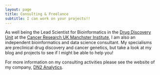 ```yaml
---
layout: page
title: Consulting & Freelance
subtitle: I can work on your projects!!
---
```


As well being the Lead Scientist for Bioinformatics in the [Drug Discovery Unit](http://www.cruk.manchester.ac.uk/Research/CRUK-MI-Groups/Drug-Discovery/Home) at the [Cancer Research UK Manchster Institute](http://www.cruk.manchester.ac.uk/), I am also an independent bioinformatics and data science consultant.  My specialisms are preclinical drug discovery and cancer genetics, but take a look at my blog and projects to see if I might be able to help you!

For more information on my consulting activities please see the website of my company, [DN2 Analytics](http://dn2analytics.com).
